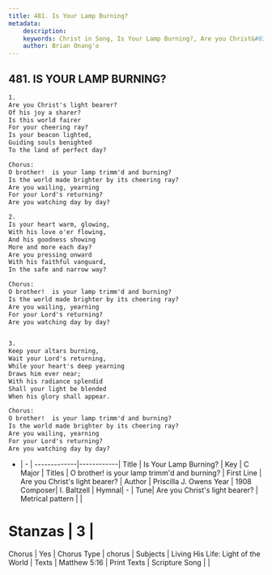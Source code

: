 ```yaml
---
title: 481. Is Your Lamp Burning?
metadata:
    description: 
    keywords: Christ in Song, Is Your Lamp Burning?, Are you Christ&#039;s light bearer?, O brother!  is your lamp trimm'd and burning?
    author: Brian Onang'o
---
```



## 481. IS YOUR LAMP BURNING?

```txt
1.
Are you Christ's light bearer?
Of his joy a sharer?
Is this world fairer
For your cheering ray?
Is your beacon lighted,
Guiding souls benighted
To the land of perfect day?

Chorus:
O brother!  is your lamp trimm'd and burning?
Is the world made brighter by its cheering ray?
Are you wailing, yearning 
For your Lord's returning?
Are you watching day by day?

2.
Is your heart warm, glowing,
With his love o'er flowing,
And his goodness showing
More and more each day?
Are you pressing onward
With his faithful vanguard,
In the safe and narrow way? 

Chorus:
O brother!  is your lamp trimm'd and burning?
Is the world made brighter by its cheering ray?
Are you wailing, yearning 
For your Lord's returning?
Are you watching day by day?


3.
Keep your altars burning,
Wait your Lord's returning, 
While your heart's deep yearning
Draws him ever near;
With his radiance splendid
Shall your light be blended
When his glory shall appear. 

Chorus:
O brother!  is your lamp trimm'd and burning?
Is the world made brighter by its cheering ray?
Are you wailing, yearning 
For your Lord's returning?
Are you watching day by day?

```

- |   -  |
-------------|------------|
Title | Is Your Lamp Burning? |
Key | C Major |
Titles | O brother!  is your lamp trimm'd and burning? |
First Line | Are you Christ&#039;s light bearer? |
Author | Priscilla J. Owens
Year | 1908
Composer| I. Baltzell |
Hymnal|  - |
Tune| Are you Christ&#039;s light bearer? |
Metrical pattern | |
# Stanzas | 3 |
Chorus | Yes |
Chorus Type | chorus |
Subjects | Living His Life: Light of the World |
Texts | Matthew 5:16 |
Print Texts | 
Scripture Song |  |
  
